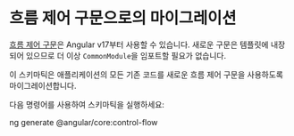 # 흐름 제어 구문으로의 마이그레이션

[흐름 제어 구문](guide/templates/control-flow)은 Angular v17부터 사용할 수 있습니다. 새로운 구문은 템플릿에 내장되어 있으므로 더 이상 `CommonModule`을 임포트할 필요가 없습니다.

이 스키마틱은 애플리케이션의 모든 기존 코드를 새로운 흐름 제어 구문을 사용하도록 마이그레이션합니다.

다음 명령어를 사용하여 스키마틱을 실행하세요:

<docs-code language="shell">

ng generate @angular/core:control-flow

</docs-code>